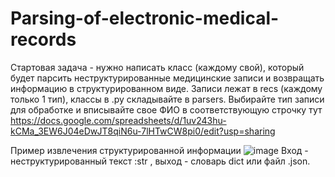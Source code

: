 # Parsing-of-electronic-medical-records

Стартовая задача - нужно написать класс (каждому свой), который будет парсить неструктурированные медицинские записи и возвращать информацию в структурированном виде. Записи лежат в recs (каждому только 1 тип), классы в .py складывайте в parsers. Выбирайте тип записи для обработке и вписывайте свое ФИО в соответствующую строчку тут https://docs.google.com/spreadsheets/d/1uv243hu-kCMa_3EW6J04eDwJT8qiN6u-7lHTwCW8pi0/edit?usp=sharing

Пример извлечения структурированной информации
![image](https://user-images.githubusercontent.com/57001330/233052312-8d65ec30-a3b9-4e56-bdd9-86c4b9d20abf.png)
Вход - неструктурированный текст :str , выход -  словарь dict или файл .json.
